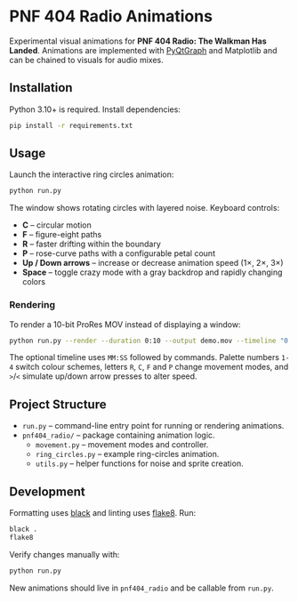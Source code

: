 # PNF 404 Radio Animations

Experimental visual animations for **PNF 404 Radio: The Walkman Has Landed**. Animations are implemented with [PyQtGraph](https://www.pyqtgraph.org/) and Matplotlib and can be chained to visuals for audio mixes.

## Installation

Python 3.10+ is required. Install dependencies:

```bash
pip install -r requirements.txt
```

## Usage

Launch the interactive ring circles animation:

```bash
python run.py
```

The window shows rotating circles with layered noise. Keyboard controls:

- **C** – circular motion
- **F** – figure-eight paths
- **R** – faster drifting within the boundary
- **P** – rose-curve paths with a configurable petal count
- **Up / Down arrows** – increase or decrease animation speed (1×, 2×, 3×)
- **Space** – toggle crazy mode with a gray backdrop and rapidly changing colors

### Rendering

To render a 10-bit ProRes MOV instead of displaying a window:

```bash
python run.py --render --duration 0:10 --output demo.mov --timeline "0:00 2R, 1:47 3, 1:59 F"
```

The optional timeline uses `MM:SS` followed by commands. Palette numbers `1-4` switch colour schemes, letters `R`, `C`, `F` and `P` change movement modes, and `>`/`<` simulate up/down arrow presses to alter speed.

## Project Structure

- `run.py` – command-line entry point for running or rendering animations.
- `pnf404_radio/` – package containing animation logic.
  - `movement.py` – movement modes and controller.
  - `ring_circles.py` – example ring-circles animation.
  - `utils.py` – helper functions for noise and sprite creation.

## Development

Formatting uses [black](https://black.readthedocs.io/en/stable/) and linting uses [flake8](https://flake8.pycqa.org/). Run:

```bash
black .
flake8
```

Verify changes manually with:

```bash
python run.py
```

New animations should live in `pnf404_radio` and be callable from `run.py`.
